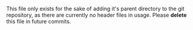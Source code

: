 This file only exists for the sake of adding it's parent directory to the git
repository, as there are currently no header files in usage.
Please **delete** this file in future commits. 
